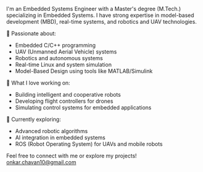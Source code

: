 I'm an Embedded Systems Engineer with a Master's degree (M.Tech.) specializing in Embedded Systems.
I have strong expertise in model-based development (MBD), real-time systems, and robotics and UAV technologies. 

🔹 Passionate about:
- Embedded C/C++ programming
- UAV (Unmanned Aerial Vehicle) systems
- Robotics and autonomous systems
- Real-time Linux and system simulation
- Model-Based Design using tools like MATLAB/Simulink

🔹 What I love working on:
- Building intelligent and cooperative robots
- Developing flight controllers for drones
- Simulating control systems for embedded applications

🔹 Currently exploring:
- Advanced robotic algorithms
- AI integration in embedded systems
- ROS (Robot Operating System) for UAVs and mobile robots

Feel free to connect with me or explore my projects!
onkar.chavan10@gmail.com


<!---
Onkar2506/Onkar2506 is a ✨ special ✨ repository because its `README.md` (this file) appears on your GitHub profile.
You can click the Preview link to take a look at your changes.
--->
